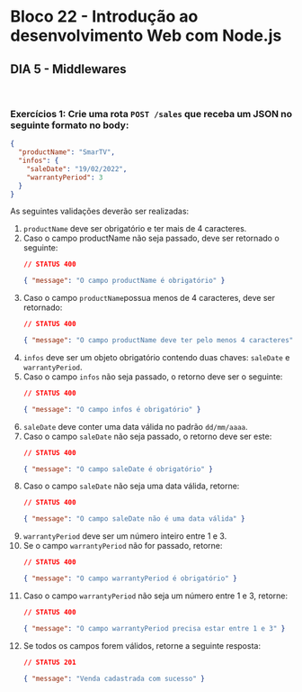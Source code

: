 # **Bloco 22 -** Introdução ao desenvolvimento Web com Node.js

## DIA 5 - Middlewares

&nbsp;

### **Exercícios 1:** Crie uma rota `POST /sales` que receba um JSON no seguinte formato no body:
  ```json
  {
    "productName": "SmarTV",
    "infos": {
      "saleDate": "19/02/2022",
      "warrantyPeriod": 3
    }
  }
  ```

As seguintes validações  deverão ser realizadas:

  1. `productName` deve ser obrigatório e ter mais de 4 caracteres.
  2. Caso o campo productName não seja passado, deve ser retornado o seguinte:
      ```json
      // STATUS 400

      { "message": "O campo productName é obrigatório" }
      ```
  3. Caso o campo `productName`possua menos de 4 caracteres, deve ser retornado:
      ```json
      // STATUS 400

      { "message": "O campo productName deve ter pelo menos 4 caracteres" }
      ```
  4. `infos` deve ser um objeto obrigatório contendo duas chaves: `saleDate` e `warrantyPeriod`.
  5. Caso o campo `infos` não seja passado, o retorno deve ser o seguinte:
      ```json
      // STATUS 400

      { "message": "O campo infos é obrigatório" }
      ```
  6. `saleDate` deve conter uma data válida no padrão `dd/mm/aaaa`.
  7. Caso o campo `saleDate` não seja passado, o retorno deve ser este:
      ```json
      // STATUS 400

      { "message": "O campo saleDate é obrigatório" }
      ```
  8. Caso o campo `saleDate` não seja uma data válida, retorne:
      ```json
      // STATUS 400

      { "message": "O campo saleDate não é uma data válida" }
      ```
  9. `warrantyPeriod` deve ser um número inteiro entre 1 e 3.
  10. Se o campo `warrantyPeriod` não for passado, retorne:
      ```json
      // STATUS 400

      { "message": "O campo warrantyPeriod é obrigatório" }
      ```
  11. Caso o campo `warrantyPeriod` não seja um número entre 1 e 3, retorne:
      ```json
      // STATUS 400

      { "message": "O campo warrantyPeriod precisa estar entre 1 e 3" }
      ```
  12. Se todos os campos forem válidos, retorne a seguinte resposta:
      ```json
      // STATUS 201

      { "message": "Venda cadastrada com sucesso" }
      ```